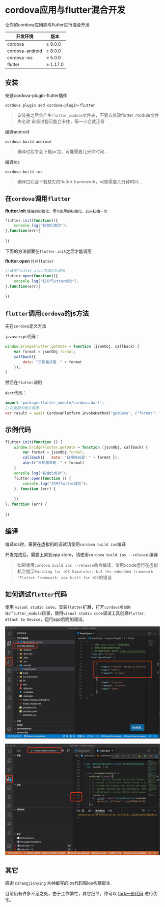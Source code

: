 
# cordova应用与flutter混合开发

让你的cordova应用能与flutter进行混合开发

| 开发环境        | 版本     |
| --------------- | -------- |
| cordova         | ≥ 9.0.0  |
| cordova-android | ≥ 8.0.0  |
| cordova-ios     | ≥ 5.0.0  |
| flutter         | ≥ 1.17.0 |


## 安装

安装cordova-plugin-flutter插件

``` shell
cordova plugin add cordova-plugin-flutter
```

> 安装完之后会产生`flutter_module`文件夹，不要去修改flutter_module文件夹名称
> 安装过程可能会卡住，等一小会就正常

编译android

``` shell
cordova build android
```

> 编译过程中会下载jar包，可能需要几分钟时间...

编译ios

``` shell
cordova build ios
```

> 编译过程会下载缺失的flutter framework，可能需要几分钟时间...

## 在`cordova`调用`flutter`

**flutter.init** `使用前初始化，尽可能早的初始化，且只初始一次`

``` javascript
flutter.init(function(){
    console.log("初始化成功");
},function(err){

})
```

下面的方法都要在`flutter.init`之后才能调用

**flutter.open** `打开flutter`

``` javascript
//请在flutter.init方法之后调用
flutter.open(function(){
    console.log("打开flutter成功");
},function(err){

})
```

## `flutter`调用`cordova`的js方法

先在`cordova`定义方法

`javascript`代码：

``` javascript
window.bridgeFlutter.getDate = function (jsonObj, callback) {
    var format = jsonObj.format;
    callback({
        date: "日期格式是：" + format
    });
}
```

然后在`flutter`调用

`dart`代码：

``` dart
import 'package:flutter_module/cordova.dart';
//在需要的地方调用
var result = await CordovaPlatform.invokeMethod("getDate", {"format": "yyyy年MM月dd日"});
```

## 示例代码

``` js
flutter.init(function () {
    window.bridgeFlutter.getDate = function (jsonObj, callback) {
        var format = jsonObj.format;
        callback({   date: "日期格式是：" + format });
        alert("日期格式是：" + format)
    }
    console.log("初始化成功");
    flutter.open(function () {
        console.log("打开flutter成功");
    }, function (err) {

    })
}, function (err) {

})
```

## 编译

编译ios时，需要在虚拟机的调试请使用`cordova build ios`编译

开发完成后，需要上架到app store，请使用`cordova build ios --release` 编译

> 如果使用`cordova build ios --release`命令编译，使用xcode运行在虚拟机会提示`Building for iOS Simulator, but the embedded framework 'Flutter.framework' was built for iOS`的错误

## 如何调试`flutter`代码

使用 `visual studio code`，安装`flutter`扩展，打开`cordova项目路径/flutter_module`目录，使用`visual studio code`调试工具创建`Flutter: Attach to Device`，运行app后附加调试。

![截图1](/screenshot/1590851583248.jpg "截图1")

![截图2](/screenshot/1590851885254.jpg "截图2")

## 其它

感谢 `@zhangjianying` 大神编写的ios代码和ios构建脚本.

目前仍有许多不足之处，由于工作繁忙，其它细节，你可以 [fork一份代码](https://github.com/waitaction/cordova-plugin-flutter) 进行优化。
